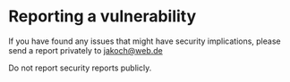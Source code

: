 # Reporting a vulnerability

If you have found any issues that might have security implications, please send a report privately to jakoch@web.de

Do not report security reports publicly.
